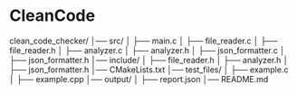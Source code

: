 # CleanCode
clean_code_checker/
│── src/
│   ├── main.c
│   ├── file_reader.c
│   ├── file_reader.h
│   ├── analyzer.c
│   ├── analyzer.h
│   ├── json_formatter.c
│   ├── json_formatter.h
│── include/
│   ├── file_reader.h
│   ├── analyzer.h
│   ├── json_formatter.h
│── CMakeLists.txt
│── test_files/
│   ├── example.c
│   ├── example.cpp
│── output/
│   ├── report.json
│── README.md
